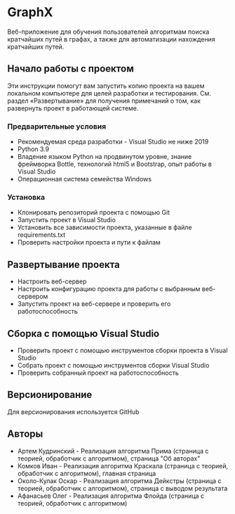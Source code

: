 # GraphX
Веб-приложение для обучения пользователей алгоритмам поиска кратчайших путей в графах, а также для автоматизации нахождения кратчайших путей.

## Начало работы с проектом
Эти инструкции помогут вам запустить копию проекта на вашем локальном компьютере для целей разработки и тестирования. 
См. раздел «Развертывание» для получения примечаний о том, как развернуть проект в работающей системе.

### Предварительные условия
* Рекомендуемая среда разработки - Visual Studio не ниже 2019
* Python 3.9
* Владение языком Python на продвинутом уровне, знание фреймворка Bottle, технологий html5 и Bootstrap, опыт работы в Visual Studio
* Операционная система семейства Windows

### Установка
* Клонировать репозиторий проекта с помощью Git
* Запустить проект в Visual Studio
* Установить все зависимости проекта, указанные в файле requirements.txt
* Проверить настройки проекта и пути к файлам

## Развертывание проекта
* Настроить веб-сервер
* Настроить конфигурацию проекта для работы с выбранным веб-сервером
* Запустить проект на веб-сервере и проверить его работоспособность

## Сборка с помощью Visual Studio
* Проверить проект с помощью инструментов сборки проекта в Visual Studio
* Собрать проект с помощью инструментов сборки Visual Studio
* Проверить собранный проект на работоспособность

## Версионирование
Для версионирования используется GitHub

## Авторы
* Артем Кудринский - Реализация алгоритма Прима (страница с теорией, обработчик с алгоритмом), страница "Об авторах"
* Комков Иван - Реализация алгоритма Краскала (страница с теорией, обработчик с алгоритмом), главная страница
* Около-Кулак Оскар - Реализация алгоритма Дейкстры (страница с теорией, обработчик с алгоритмом), страница с выводом результата
* Афанасьев Олег - Реализация алгоритма Флойда (страница с теорией, обработчик с алгоритмом)

